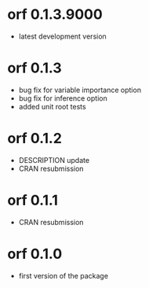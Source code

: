 # orf 0.1.3.9000

* latest development version

# orf 0.1.3

* bug fix for variable importance option
* bug fix for inference option
* added unit root tests

# orf 0.1.2

* DESCRIPTION update
* CRAN resubmission

# orf 0.1.1

* CRAN resubmission

# orf 0.1.0

* first version of the package
